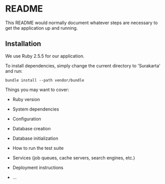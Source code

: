 # README

This README would normally document whatever steps are necessary to get the
application up and running.

## Installation

We use Ruby 2.5.5 for our application.

To install dependencies, simply change the current directory to 'Surakarta' and run:

```bundle install --path vendor/bundle```




Things you may want to cover:

* Ruby version

* System dependencies

* Configuration

* Database creation

* Database initialization

* How to run the test suite

* Services (job queues, cache servers, search engines, etc.)

* Deployment instructions

* ...

